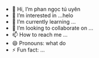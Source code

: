 - 👋 Hi, I’m phan ngọc tú uyên
- 👀 I’m interested in ...helo
- 🌱 I’m currently learning ...
- 💞️ I’m looking to collaborate on ...
- 📫 How to reach me ...
- 😄 Pronouns: what do
- ⚡ Fun fact: ...

<!---
tungne999/tungne999 is a ✨ special ✨ repository because its `README.md` (this file) appears on your GitHub profile.
You can click the Preview link to take a look at your changes.
--->
